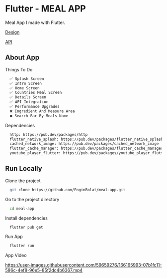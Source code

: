 # Flutter - MEAL APP

Meal App I made with Flutter.

[Design](https://www.figma.com/community/file/1101584409566959317)

[API](https://themealdb.com/api.php)

## About App

Things To Do

```bash
  ✅ Splash Screen
  ✅ Intro Screen
  ✅ Home Screen
  ✅ Countries Meal Screen
  ✅ Details Screen
  ✅ API Integration
  ✅ Performance Upgrades
  ❌ Ingredient And Measure Area
  ❌ Search Bar By Meals Name
```

Dependencies

```bash
  http: https://pub.dev/packages/http
  flutter_native_splash: https://pub.dev/packages/flutter_native_splash
  cached_network_image: https://pub.dev/packages/cached_network_image
  flutter_cache_manager: https://pub.dev/packages/flutter_cache_manager
  youtube_player_flutter: https://pub.dev/packages/youtube_player_flutter

```

## Run Locally

Clone the project

```bash
  git clone https://github.com/EnginBolat/meal-app.git
```

Go to the project directory

```bash
  cd meal-app
```

Install dependencies

```bash
  flutter pub get
```

Run App

```bash
  flutter run
```

 App Video
 
 

https://user-images.githubusercontent.com/59659276/166165993-07b1fc11-586c-4ef8-96e5-85f2dc4b6367.mp4


